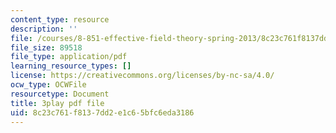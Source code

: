 ```yaml
---
content_type: resource
description: ''
file: /courses/8-851-effective-field-theory-spring-2013/8c23c761f8137dd2e1c65bfc6eda3186_VrXUdbg3NiM.pdf
file_size: 89518
file_type: application/pdf
learning_resource_types: []
license: https://creativecommons.org/licenses/by-nc-sa/4.0/
ocw_type: OCWFile
resourcetype: Document
title: 3play pdf file
uid: 8c23c761-f813-7dd2-e1c6-5bfc6eda3186
---
```

